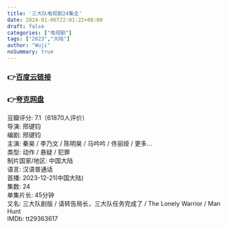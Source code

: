```yaml
---
title: '三大队电视剧24集全'
date: 2024-01-06T22:01:22+08:00
draft: false
categories: ["电视剧"]
tags: ["2023","大陆"]
author: "Wuji"
noSummary: true
---
```


### 👉[百度云链接](https://pan.baidu.com/s/1aldC544Ia1n2TOJiOFQ46w?pwd=1234)
### 👉[夸克网盘](https://pan.quark.cn/s/ec1cabd56c9d#/list/share)

豆瓣评分: 7.1（61870人评价）<br>
导演: 邢键钧<br>
编剧: 邢键钧<br>
主演: 秦昊 / 李乃文 / 陈明昊 / 马吟吟 / 佟丽娅 / 更多...<br>
类型: 动作 / 悬疑 / 犯罪<br>
制片国家/地区: 中国大陆<br>
语言: 汉语普通话<br>
首播: 2023-12-21(中国大陆)<br>
集数: 24<br>
单集片长: 45分钟<br>
又名: 三大队剧版 / 请转告局长，三大队任务完成了 / The Lonely Warrior / Man Hunt<br>
IMDb: tt29363617<br>